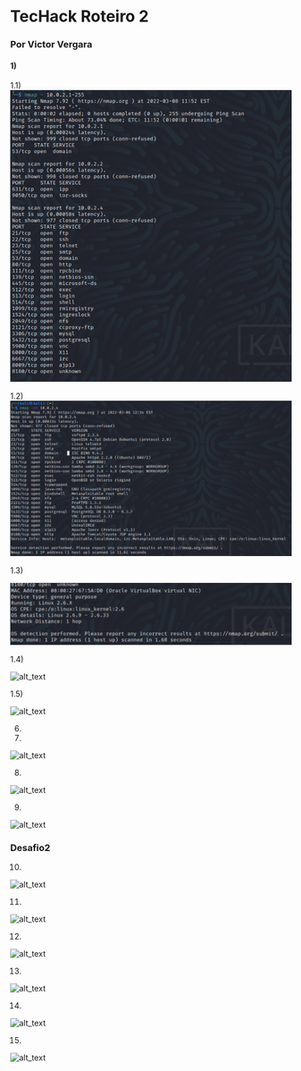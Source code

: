 # TecHack Roteiro 2
### Por Victor Vergara

#### 1) 

1.1)
![alt_text](imgs/1-1.png)

1.2)
![alt_text](imgs/1-2.png)

1.3) 

![alt_text](imgs/1-3.png)


1.4) 

![alt_text](imgs/4.png)


1.5) 

![alt_text](imgs/5.png)


6) 


7) 
![alt_text](imgs/7.png)


8)

![alt_text](imgs/8.png)


9) 

![alt_text](imgs/9.png)

### Desafio2


10) 

![alt_text](imgs/10.png)


11) 

![alt_text](imgs/11.png)


12) 

![alt_text](imgs/12.png)


13) 

![alt_text](imgs/13.png)


14) 

![alt_text](imgs/14.png)


15) 

![alt_text](imgs/15.png)
